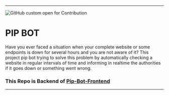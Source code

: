 
---
![GitHub custom open for Contribution](https://img.shields.io/static/v1?label=Open%20For&message=Contribution&color=%3CCOLOR%3E)

# PIP BOT 
Have you ever faced a situation when your complete website or some endpoints is down for several hours and you are not aware of it? This project pip bot trying to solve this problem by automatically checking a website in regular intervals of time and informing in realtime the authorities if it goes down or something went wrong.



### This Repo is Backend of [Pip-Bot-Frontend](https://github.com/pcon-code-tribe/Pip-Bot-Frontend)
---
